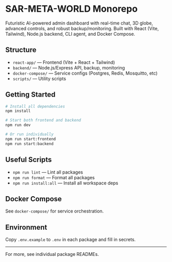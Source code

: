 # SAR-META-WORLD Monorepo

Futuristic AI-powered admin dashboard with real-time chat, 3D globe, advanced controls, and robust backup/monitoring. Built with React (Vite, Tailwind), Node.js backend, CLI agent, and Docker Compose.

## Structure

- `react-app/` — Frontend (Vite + React + Tailwind)
- `backend/` — Node.js/Express API, backup, monitoring
- `docker-compose/` — Service configs (Postgres, Redis, Mosquitto, etc)
- `scripts/` — Utility scripts

## Getting Started

```sh
# Install all dependencies
npm install

# Start both frontend and backend
npm run dev

# Or run individually
npm run start:frontend
npm run start:backend
```

## Useful Scripts
- `npm run lint` — Lint all packages
- `npm run format` — Format all packages
- `npm run install:all` — Install all workspace deps

## Docker Compose
See `docker-compose/` for service orchestration.

## Environment
Copy `.env.example` to `.env` in each package and fill in secrets.

---

For more, see individual package READMEs.
